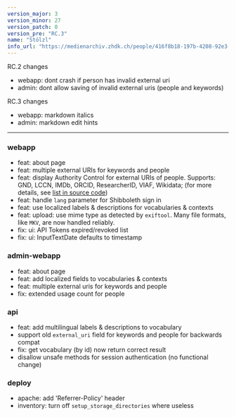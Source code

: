 ```yaml
---
version_major: 3
version_minor: 27
version_patch: 0
version_pre: "RC.3"
name: "Stölzl"
info_url: "https://medienarchiv.zhdk.ch/people/416f8b18-197b-4208-92e3-869967dacf92"
---
```


RC.2 changes

- webapp: dont crash if person has invalid external uri
- admin: dont allow saving of invalid external uris (people and keywords)

RC.3 changes

- webapp: markdown italics
- admin: markdown edit hints

* * *

### webapp

- feat: about page
- feat: multiple external URIs for keywords and people
- feat: display Authority Control for external URIs of people.
  Supports: GND, LCCN, IMDb, ORCID, ResearcherID, VIAF, Wikidata; (for more details, see [list in source code](https://github.com/Madek/madek-datalayer/blob/master/lib/uri_authority_control.rb#L11))
- feat: handle `lang` parameter for Shibboleth sign in
- feat: use localized labels & descriptions for vocabularies & contexts
- feat: upload: use mime type as detected by `exiftool`.
  Many file formats, like `MKV`, are now handled reliably.
- fix: ui: API Tokens expired/revoked list
- fix: ui: InputTextDate defaults to timestamp

### admin-webapp

- feat: about page
- feat: add localized fields to vocabularies & contexts
- feat: multiple external uris for keywords and people
- fix: extended usage count for people

### api

- feat: add multilingual labels & descriptions to vocabulary
- support old `external_uri` field for keywords and people for backwards compat
- fix: get vocabulary (by id) now return correct result
- disallow unsafe methods for session authentication (no functional change)

### deploy

- apache: add 'Referrer-Policy' header
- inventory: turn off `setup_storage_directories` where useless
